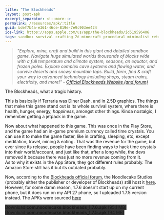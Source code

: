 ```yaml
---
title: "The Blockheads"
layout: post-apk
excerpt_separator: <!--more-->
permalink: /resources/apk/:title
guid: bdef7b4a-e361-46ce-819e-7e9c903ee424
ios-link: https://apps.apple.com/us/app/the-blockheads/id519596406
tags: sandbox survival crafting 2d minecraft procedural minimalist retro 
---
```


> _"Explore, mine, craft and build in this giant and detailed sandbox game. Navigate huge simulated worlds thousands of blocks wide with a full temperature and climate system, seasons, an equator, and frozen poles. Explore complex cave systems and flowing water, and survive deserts and snowy mountain tops. Build, farm, find & craft your way to advanced technology including shops, steam trains, electricity, and more!" - <a href="https://theblockheads.net/" target="_blank">Official Blockheads Website (and forum)</a>_

The Blockheads, what a tragic history.

This is basically if Terraria was Diner Dash, and in 2.5D graphics. The things that make this game stand out is its whole survival system, where there is health, hunger, energy, _happiness_, amongst other things. Kinda nostalgic, I remember getting a jetpack in the game.<!--more-->

Now about what happened to this game. This was once in the Play Store, and the game had an in-game premium currency called time crystals. You can use it to make the game faster, like in crafting, sleeping, etc, except meditation, travel, mining & eating. That was the revenue for the game, but ever since its release, people have been finding ways to hack time crystals into their world/account, and just like that, after a long while, the devs removed it because there was just no more revenue coming from it. <br>As to why it exists in the App Store, they got different rules probably. The Amazon Store still has it but its outdated probably.

Now, according to the [Blockheads official forum](https://theblockheads.net/2018/03/15/1.7-out-now.html), the Noodlecake Studios (probably either the publisher or developer of Blockheads) still host it [here](https://noodlecake.com/wp-content/uploads/2021/02/theblockheads1.7.6.apk). However, for some damn reason, 1.7.6 doesn't start up on my current phone, but it does run on my API 27 phone, so I uploaded 1.7.5 version instead. The APKs were sourced <a href="https://the-blockheads.en.uptodown.com/android" target="_blank">here</a>

<div class="text-center">
    <a class="btn btn-dark btn-block w-100" onclick='apk("com.noodlecake.blockheads_1.7.6.apk")' target="_blank" style="text-decoration: none; background-color: #333;"> Download <b>com.noodlecake.blockheads_1.7.6.apk</b> (95.1 MB)</a><br>
    <a class="btn btn-dark btn-block w-100" onclick='apk("com.noodlecake.blockheads_1.7.5.apk")' target="_blank" style="text-decoration: none; background-color: #333;"> Download <b>com.noodlecake.blockheads_1.7.5.apk</b> (94 MB)</a>
</div>
